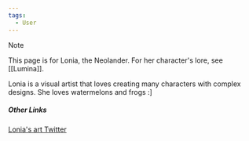 ```yaml
---
tags:
  - User
---
```

>[!NOTE]
>This page is for Lonia, the Neolander. For her character's lore, see [[Lumina]].

Lonia is a visual artist that loves creating many characters with complex designs. 
She loves watermelons and frogs :] 
##### Other Links
[Lonia's art Twitter](https://x.com/Velonia_Sorrow)
